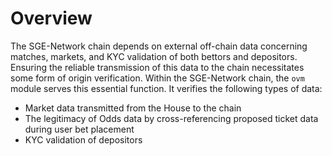 # **Overview**

The SGE-Network chain depends on external off-chain data concerning matches, markets, and KYC validation of both bettors and depositors. Ensuring the reliable transmission of this data to the chain necessitates some form of origin verification. Within the SGE-Network chain, the `ovm` module serves this essential function. It verifies the following types of data:

- Market data transmitted from the House to the chain
- The legitimacy of Odds data by cross-referencing proposed ticket data during user bet placement
- KYC validation of depositors
